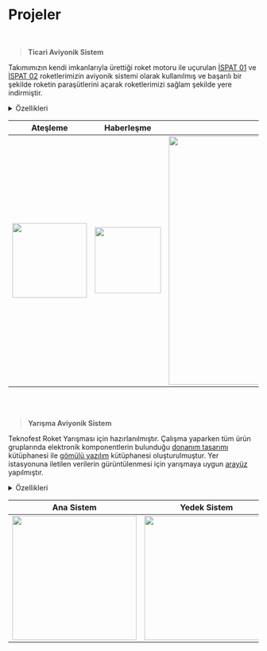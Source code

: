 # Projeler

<br>

> **Ticari Aviyonik Sistem**

Takımımızın kendi imkanlarıyla ürettiği roket motoru ile uçurulan [İSPAT 01](https://www.instagram.com/p/CeEz-f6FkrU/) ve [İSPAT 02](https://www.instagram.com/p/CmLr6XANZut/) roketlerimizin aviyonik sistemi olarak kullanılmış ve başarılı bir şekilde roketin paraşütlerini açarak roketlerimizi sağlam şekilde yere indirmiştir. 

<details>
<summary>Özellikleri</summary>
 
- STM32F103C8T6 işlemci ile MS5611 ve BMP280 basınç sensörleri kullanılmaktadır.
- 3 adet programlanabilir gerekli akım spesifikasyonlarına karşı çıkış bulunmaktadır.
- Fünye hattındaki ya da sistemdeki hata ve uyarıları buzzer ile ikaz ediyor.
- Sistem M2 konnektöre sahip kompoakt ve başka sistemlere entegre olabilir ya da tek başına kullanılabilir yapıdadır.
- Diğer sistemlere UART hattı ile üzerinden veri besleme yapabiliyor.
- Otomatik apogee tespi algoritması bulunmaktadır.
</details>

| Ateşleme | Haberleşme | Montaj |
| ------------ | ------------- | ------------- | 
| <img src="https://user-images.githubusercontent.com/104703949/210207518-d1f72f2a-654a-430a-b381-8498977c4e05.png" width="150"> | <img src="https://user-images.githubusercontent.com/104703949/210207470-2fee4fe9-a169-4ef1-832e-4a7ab2e6fdf0.png" width="133"> | <img src="https://user-images.githubusercontent.com/104703949/210205524-735d3b4d-4665-4cad-9ce4-8d2363b6011f.gif" width="500"> | 

<br>
<br>

> **Yarışma Aviyonik Sistem**

Teknofest Roket Yarışması için hazırlanılmıştır. 
Çalışma yaparken tüm ürün gruplarında elektronik komponentlerin bulunduğu [donanım tasarımı](https://github.com/atalayroket/atalay_donanimtasarimi) kütüphanesi ile [gömülü yazılım](https://github.com/atalayroket/atalay_gomuluyazilim) kütüphanesi oluşturulmuştur. 
Yer istasyonuna iletilen verilerin gürüntülenmesi için yarışmaya uygun [arayüz](https://github.com/atalayroket/atalay_arayuz) yapılmıştır.

<details>
<summary>Özellikleri</summary>
 
- Kartların arka yüzünde STM32F103RB işlemci olup olup ön yüzünde ise kullanacağımız sensörler, gps, haberleşme, ateşleme devresi ve voltaj regülatörü bulunuyor. 
- Kartımız 7-12V ile beslenmekte ve üzerinde güç ledi bulunmaktadır. 
- Sensör için BME280 basınç sensörü ile ADXL345 ivme sensörü, gps modülü olarak NEO-6M, yer istasyonu ile haberleşmek için LORA modülü kullanılmıştır. 
- Voltaj regülatörü 3.3V 1.5A çıkış vermektedir.
- Ateşleme devresi için mosfet ile optoptokuplör kullanılmıştır.  
- Senörler için I2C, GPS ve LORA için UART protokolü kullanılmıştır.
- Ana ve Yedek Sistem kartındaki verileri SPI haberleşmesi ile Haberleşme kartına aktarıyoruz. 
</details>

| Ana Sistem | Yedek Sistem | Haberleşme | Görev Yükü |
| ------------ | ------------- | ------------- | ------------- |
| <img src="https://user-images.githubusercontent.com/104703949/178975949-c73ea188-78ee-422f-ae1e-443e428f9f21.JPG" width="250"> | <img src="https://user-images.githubusercontent.com/104703949/178975971-cedd0c6c-6338-451e-ba90-f94a9db79941.JPG" width="250"> | <img src="https://user-images.githubusercontent.com/104703949/178976015-2aa9b74b-eeaf-49ca-b19e-2ab924a77f52.JPG" width="240"> | <img src="https://user-images.githubusercontent.com/104703949/178975987-bcb0d98b-03aa-4c32-86b0-55a938d579de.JPG" width="250">|
